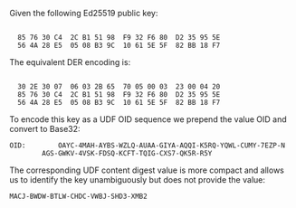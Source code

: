 
Given the following Ed25519 public key:

~~~~

  85 76 30 C4  2C B1 51 98  F9 32 F6 80  D2 35 95 5E
  56 4A 28 E5  05 08 B3 9C  10 61 5E 5F  82 BB 18 F7
~~~~

The equivalent DER encoding is:

~~~~

  30 2E 30 07  06 03 2B 65  70 05 00 03  23 00 04 20
  85 76 30 C4  2C B1 51 98  F9 32 F6 80  D2 35 95 5E
  56 4A 28 E5  05 08 B3 9C  10 61 5E 5F  82 BB 18 F7
~~~~

To encode this key as a UDF OID sequence we prepend the value OID
and convert to Base32:

~~~~
OID:        OAYC-4MAH-AYBS-WZLQ-AUAA-GIYA-AQQI-K5RQ-YQWL-CUMY-7EZP-N
        AGS-GWKV-4VSK-FDSQ-KCFT-TQIG-CXS7-QK5R-R5Y
~~~~

The corresponding UDF content digest value is more compact and allows us to identify the 
key unambiguously but does not provide the value:

~~~~
MACJ-BWDW-BTLW-CHDC-VWBJ-SHD3-XMB2
~~~~
